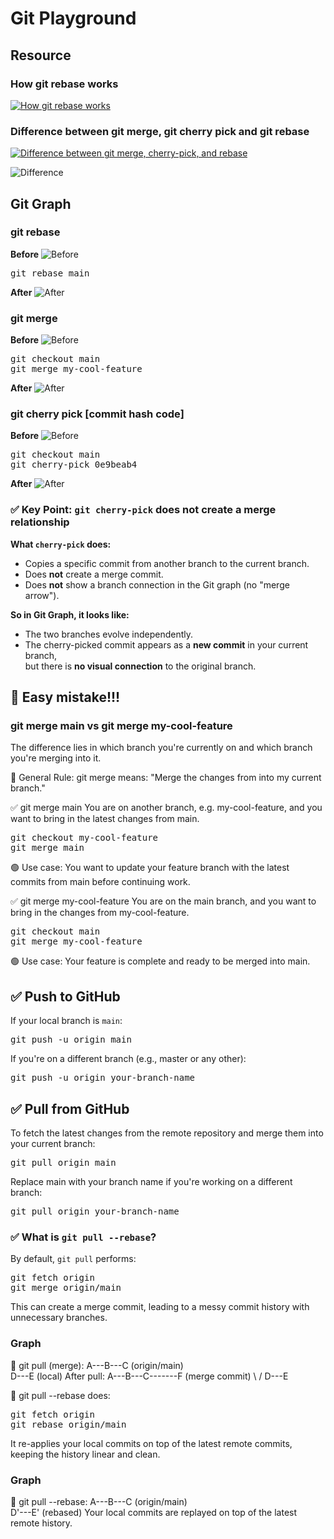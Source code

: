# Git Playground
## Resource
### How git rebase works  
[![How git rebase works](https://img.youtube.com/vi/f1wnYdLEpgI/0.jpg)](https://www.youtube.com/watch?v=f1wnYdLEpgI)

### Difference between git merge, git cherry pick and git rebase  
[![Difference between git merge, cherry-pick, and rebase](https://img.youtube.com/vi/i657Bg_HAWI/0.jpg)](https://www.youtube.com/watch?v=i657Bg_HAWI&t=30s)

![Difference](/imgs/01.png)

## Git Graph
### git rebase
**Before**
![Before](/imgs/02.png)

<pre>
git rebase main
</pre>

**After**
![After](/imgs/03.png)

### git merge
**Before**
![Before](/imgs/04.png)

<pre>
git checkout main
git merge my-cool-feature
</pre>

**After**
![After](/imgs/05.png)

### git cherry pick [commit hash code]
**Before**
![Before](/imgs/06.png)

<pre>
git checkout main
git cherry-pick 0e9beab4
</pre>

**After**
![After](/imgs/07.png)

### ✅ Key Point: `git cherry-pick` does **not** create a merge relationship

**What `cherry-pick` does:**
- Copies a specific commit from another branch to the current branch.
- Does **not** create a merge commit.
- Does **not** show a branch connection in the Git graph (no "merge arrow").

**So in Git Graph, it looks like:**
- The two branches evolve independently.
- The cherry-picked commit appears as a **new commit** in your current branch,  
  but there is **no visual connection** to the original branch.


## 🙅 Easy mistake!!!
### git merge main vs git merge my-cool-feature
The difference lies in which branch you're currently on and which branch you're merging into it.

🧭 General Rule:
git merge <branch-name>
means: "Merge the changes from <branch-name> into my current branch."

✅ git merge main
You are on another branch, e.g. my-cool-feature, and you want to bring in the latest changes from main.
<pre>
git checkout my-cool-feature
git merge main
</pre>
🟢 Use case: You want to update your feature branch with the latest commits from main before continuing work.

✅ git merge my-cool-feature
You are on the main branch, and you want to bring in the changes from my-cool-feature.
<pre>
git checkout main
git merge my-cool-feature
</pre>
🟢 Use case: Your feature is complete and ready to be merged into main.

## ✅ Push to GitHub

If your local branch is `main`:

<pre>
git push -u origin main
</pre>

If you're on a different branch (e.g., master or any other):
<pre>
git push -u origin your-branch-name
</pre>

## ✅ Pull from GitHub

To fetch the latest changes from the remote repository and merge them into your current branch:

<pre>
git pull origin main
</pre>

Replace main with your branch name if you're working on a different branch:
<pre>
git pull origin your-branch-name
</pre>

### ✅ What is `git pull --rebase`?

By default, `git pull` performs:

<pre>
git fetch origin
git merge origin/main
</pre>
This can create a merge commit, leading to a messy commit history with unnecessary branches.
### Graph
🧪 git pull (merge):
A---B---C (origin/main)
     \
      D---E (local)
After pull:
A---B---C-------F (merge commit)
     \       /
      D---E

🔄 git pull --rebase does:
<pre>
git fetch origin
git rebase origin/main
</pre>
It re-applies your local commits on top of the latest remote commits, keeping the history linear and clean.

### Graph
🔁 git pull --rebase:
A---B---C (origin/main)
             \
              D'---E' (rebased)
Your local commits are replayed on top of the latest remote history.